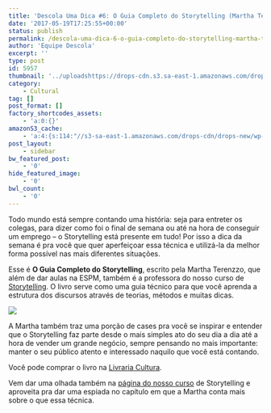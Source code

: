 ```yaml
---
title: 'Descola Uma Dica #6: O Guia Completo do Storytelling (Martha Terenzzo)'
date: '2017-05-19T17:25:55+00:00'
status: publish
permalink: /descola-uma-dica-6-o-guia-completo-do-storytelling-martha-terenzzo
author: 'Equipe Descola'
excerpt: ''
type: post
id: 5957
thumbnail: '../uploadshttps://drops-cdn.s3.sa-east-1.amazonaws.com/drops-new/wp-content/uploads/2017/05/19172527/Descola_umadica-6-150x150.png'
category:
    - Cultural
tag: []
post_format: []
factory_shortcodes_assets:
    - 'a:0:{}'
amazonS3_cache:
    - 'a:4:{s:114:"//s3-sa-east-1.amazonaws.com/drops-cdn/drops-new/wp-content/uploads/2017/05/19170635/guia-completo-storytellin.jpg";i:5958;s:76:"//descola.org/drops/wp-content/uploads/2017/05/guia-completo-storytellin.jpg";i:5958;s:101:"//s3-sa-east-1.amazonaws.com/drops-cdn/drops-new/wp-content/uploads/2017/05/19171731/storytelling.png";i:5961;s:63:"//descola.org/drops/wp-content/uploads/2017/05/storytelling.png";i:5961;}'
post_layout:
    - sidebar
bw_featured_post:
    - '0'
hide_featured_image:
    - '0'
bwl_count:
    - '0'
---
```

Todo mundo está sempre contando uma história: seja para entreter os colegas, para dizer como foi o final de semana ou até na hora de conseguir um emprego – o Storytelling está presente em tudo! Por isso a dica da semana é pra você que quer aperfeiçoar essa técnica e utilizá-la da melhor forma possível nas mais diferentes situações.

Esse é **O Guia Completo do Storytelling**, escrito pela Martha Terenzzo, que além de dar aulas na ESPM, também é a professora do nosso curso de [Storytelling](https://descola.org/curso/storytelling). O livro serve como uma guia técnico para que você aprenda a estrutura dos discursos através de teorias, métodos e muitas dicas.

![](https://descola.org/drops/wp-content/uploads/2017/05/storytelling.png)

A Martha também traz uma porção de cases pra você se inspirar e entender que o Storytelling faz parte desde o mais simples ato do seu dia a dia até a hora de vender um grande negócio, sempre pensando no mais importante: manter o seu público atento e interessado naquilo que você está contando.

Você pode comprar o livro na [Livraria Cultura](http://www.livrariacultura.com.br/p/livros/administracao/comunicacao-empresarial/o-guia-completo-do-storytelling-46328461).

Vem dar uma olhada também na [página do nosso curso](https://descola.org/curso/storytelling) de Storytelling e aproveita pra dar uma espiada no capítulo em que a Martha conta mais sobre o que essa técnica.